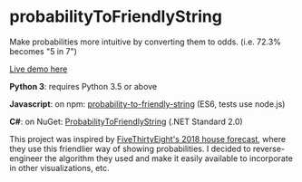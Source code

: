 # probabilityToFriendlyString

Make probabilities more intuitive by converting them to odds. (i.e. 72.3% becomes "5 in 7")

[Live demo here](https://gregstoll.github.io/probabilityToFriendlyString/)

**Python 3**: requires Python 3.5 or above

**Javascript**: on npm: [probability-to-friendly-string](https://www.npmjs.com/package/probability-to-friendly-string) (ES6, tests use node.js)

**C#**: on NuGet: [ProbabilityToFriendlyString](https://www.nuget.org/packages/ProbabilityToFriendlyString/) (.NET Standard 2.0)

This project was inspired by [FiveThirtyEight's 2018 house forecast](https://projects.fivethirtyeight.com/2018-midterm-election-forecast/house/), where they use this friendlier way of showing probabilities.  I decided to reverse-engineer the algorithm they used and make it easily available to incorporate in other visualizations, etc.
